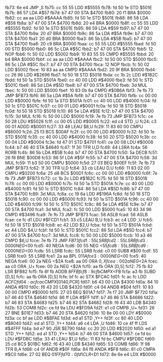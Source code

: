 fb73: 6e e4        JMP    ,S
fb75: cc 55 55     LDD    #$5555
fb78: fd 50 1e     STD    $501E
fb7b: 86 57        LDA    #$57
fb7d: b7 47 00     STA    $4700
fb80: 20 f1        BRA    $0000
fb82: cc aa aa     LDD    #$AAAA
fb85: fd 50 1e     STD    $501E
fb88: 86 58        LDA    #$58
fb8a: b7 47 00     STA    $4700
fb8d: 20 e4        BRA    $0000
fb8f: cc 55 55     LDD    #$5555
fb92: fd 50 1e     STD    $501E
fb95: 86 59        LDA    #$59
fb97: b7 47 00     STA    $4700
fb9a: 20 d7        BRA    $0000
fb9c: 86 5a        LDA    #$5A
fb9e: b7 47 00     STA    $4700
fba1: 20 d0        BRA    $0000
fba3: 86 5b        LDA    #$5B
fba5: b7 47 00     STA    $4700
fba8: 20 c9        BRA    $0000
fbaa: cc 55 55     LDD    #$5555
fbad: fd 50 00     STD    $5000
fbb0: 86 5c        LDA    #$5C
fbb2: b7 47 00     STA    $4700
fbb5: 12           NOP
fbb6: fc 50 02     LDD    $5002
fbb9: 10 83 55 55  CMPD   #$5555
fbbd: 20 b4        BRA    $0000
fbbf: cc aa aa     LDD    #$AAAA
fbc2: fd 50 00     STD    $5000
fbc5: 86 5c        LDA    #$5C
fbc7: b7 47 00     STA    $4700
fbca: 12           NOP
fbcb: fc 50 02     LDD    $5002
fbce: 10 83 aa aa  CMPD   #$AAAA
fbd2: 20 9f        BRA    $0000
fbd4: cc 26 96     LDD    #$2696
fbd7: fd 50 18     STD    $5018
fbda: cc 1b 2c     LDD    #$1B2C
fbdd: fd 50 1a     STD    $501A
fbe0: cc 40 00     LDD    #$4000
fbe3: fd 50 1c     STD    $501C
fbe6: 86 5d        LDA    #$5D
fbe8: b7 47 00     STA    $4700
fbeb: 3d           MUL
fbec: fc 50 00     LDD    $5000
fbef: 10 83 0b 6a  CMPD   #$0B6A
fbf3: 7e fb 73     JMP    $FB73
fbf6: 86 5a        LDA    #$5A
fbf8: b7 47 00     STA    $4700
fbfb: cc 00 00     LDD    #$0000
fbfe: fd 50 1a     STD    $501A
fc01: cc 40 00     LDD    #$4000
fc04: fd 50 1c     STD    $501C
fc07: cc 00 01     LDD    #$0001
fc0a: fd 50 18     STD    $5018
fc0d: fd 50 18     STD    $5018
fc10: 86 5e        LDA    #$5E
fc12: b7 47 00     STA    $4700
fc15: 3d           MUL
fc16: fc 50 00     LDD    $5000
fc19: 7e fb 73     JMP    $FB73
fc1c: ce 50 28     LDU    #$5028
fc1f: cc 00 05     LDD    #$0005
fc22: ed c4        STD    ,U
fc24: c3 00 01     ADDD   #$0001
fc27: 33 48        LEAU   $8,U
fc29: 11 83 60 00  CMPU   #$6000
fc2d: 25 f3        BCS    $00AF
fc2f: cc 00 00     LDD    #$0000
fc32: fd 50 1e     STD    $501E
fc35: cc 40 00     LDD    #$4000
fc38: fd 50 20     STD    $5020
fc3b: cc 00 04     LDD    #$0004
fc3e: fd 47 01     STD    $4701
fc41: ce 00 08     LDU    #$0008
fc44: b7 46 40     STA    $4640
fc47: 1f 30        TFR    U,D
fc49: 44           LSRA
fc4a: 56           RORB
fc4b: 86 5b        LDA    #$5B
fc4d: b7 47 00     STA    $4700
fc50: 5a           DECB
fc51: 26 f8        BNE    $00D8
fc53: 86 5f        LDA    #$5F
fc55: b7 47 00     STA    $4700
fc58: 3d           MUL
fc59: 11 b3 50 00  CMPU   $5000
fc5d: 27 03        BEQ    $00EF
fc5f: 7e fb 73     JMP    $FB73
fc62: 1f 30        TFR    U,D
fc64: 33 cb        LEAU   D,U
fc66: 11 83 02 00  CMPU   #$0200
fc6a: 25 d8        BCS    $00D1
fc6c: cc 00 00     LDD    #$0000
fc6f: 7e fb 73     JMP    $FB73
fc72: cc 1b 2c     LDD    #$1B2C
fc75: fd 50 18     STD    $5018
fc78: cc 00 00     LDD    #$0000
fc7b: fd 50 1a     STD    $501A
fc7e: cc 40 00     LDD    #$4000
fc81: fd 50 1c     STD    $501C
fc84: 86 5d        LDA    #$5D
fc86: b7 47 00     STA    $4700
fc89: 3d           MUL
fc8a: cc 19 6a     LDD    #$196A
fc8d: fd 50 18     STD    $5018
fc90: cc 00 00     LDD    #$0000
fc93: fd 50 1a     STD    $501A
fc96: cc 40 00     LDD    #$4000
fc99: fd 50 1c     STD    $501C
fc9c: 86 5e        LDA    #$5E
fc9e: b7 47 00     STA    $4700
fca1: 3d           MUL
fca2: fc 50 00     LDD    $5000
fca5: 10 83 34 96  CMPD   #$3496
fca9: 7e fb 73     JMP    $FB73
fcac: 58           ASLB
fcad: 58           ASLB
fcae: ce fc d1     LDU    #$FCD1
fcb1: 33 c5        LEAU   B,U
fcb3: ec c4        LDD    ,U
fcb5: fd 50 18     STD    $5018
fcb8: ec 42        LDD    $2,U
fcba: fd 50 1a     STD    $501A
fcbd: ec 44        LDD    $4,U
fcbf: fd 50 1c     STD    $501C
fcc2: 86 5d        LDA    #$5D
fcc4: b7 47 00     STA    $4700
fcc7: 3d           MUL
fcc8: fc 50 00     LDD    $5000
fccb: 10 a3 46     CMPD   $6,U
fcce: 7e fb 73     JMP    $FB73
fcd1: 55           LSRB
fcd2: 55           LSRB
fcd3: 00 00        NEG    <$00
fcd5: 40           NEGA
fcd6: 00 55        NEG    <$55
fcd8: 55           LSRB
fcd9: 00 00        NEG    <$00
fcdb: 55           LSRB
fcdc: 55           LSRB
fcdd: c0 00        SUBB   #$00
fcdf: 55           LSRB
fce0: 55           LSRB
fce1: 2a aa        BPL    $011A
fce3: 00 00        NEG    <$00
fce5: 40           NEGA
fce6: 00 2a        NEG    <$2A
fce8: aa 00        ORA    $0,X
fcea: 00 2a        NEG    <$2A
fcec: aa c0        ORA    ,U+
fcee: 00 2a        NEG    <$2A
fcf0: aa fb        ORA    [D,S]
fcf2: 75 fb 82     LSR    $FB82
fcf5: fb 8f fb     ADDB   $8FFB
fcf8: 9c fb        CMPX   <$FB
fcfa: a3 fb        SUBD   [D,S]
fcfc: aa fb        ORA    [D,S]
fcfe: bf fc ac     STX    $FCAC
fd01: fc ac fc     LDD    $ACFC
fd04: ac fc ac     CMPX   [$0140,PCR]
fd07: b6 43 00     LDA    $4300
fd0a: 84 10        ANDA   #$10
fd0c: f6 43 20     LDB    $4320
fd0f: c4 04        ANDB   #$04
fd11: 10 83 00 00  CMPD   #$0000
fd15: 27 03        BEQ    $01A7
fd17: 7e f7 20     JMP    $F720
fd1a: b7 46 40     STA    $4640
fd1d: 86 ff        LDA    #$FF
fd1f: b7 46 86     STA    $4686
fd22: b7 46 83     STA    $4683
fd25: b7 46 82     STA    $4682
fd28: f6 43 40     LDB    $4340
fd2b: 53           COMB
fd2c: ce fd 9a     LDU    #$FD9A
fd2f: e1 c0        CMPB   ,U+
fd31: 26 27        BNE    $01E7
fd33: b7 46 20     STA    $4620
fd36: 10 8e 00 00  LDY    #$0000
fd3a: cc bf ae     LDD    #$BFAE
fd3d: ed a1        STD    ,Y++
fd3f: cc 80 40     LDD    #$8040
fd42: ed a1        STD    ,Y++
fd44: a6 c4        LDA    ,U
fd46: 10 ce 4f ff  LDS    #$4FFF
fd4a: bd e7 90     JSR    $E790
fd4d: cc 20 20     LDD    #$2020
fd50: ed a1        STD    ,Y++
fd52: ed a1        STD    ,Y++
fd54: b7 46 00     STA    $4600
fd57: ce fd bc     LDU    #$FDBC
fd5a: 33 41        LEAU   $1,U
fd5c: 11 83 fd bc  CMPU   #$FDBC
fd60: 25 cd        BCS    $01BC
fd62: f6 43 40     LDB    $4340
fd65: 53           COMB
fd66: 1f 98        TFR    B,A
fd68: c4 0f        ANDB   #$0F
fd6a: 84 f8        ANDA   #$F8
fd6c: 81 c0        CMPA   #$C0
fd6e: 27 02        BEQ    $01FF
fd70: 0f d1        CLR    <$D1
fd72: 8e 6e e4     LDX    #$0000

